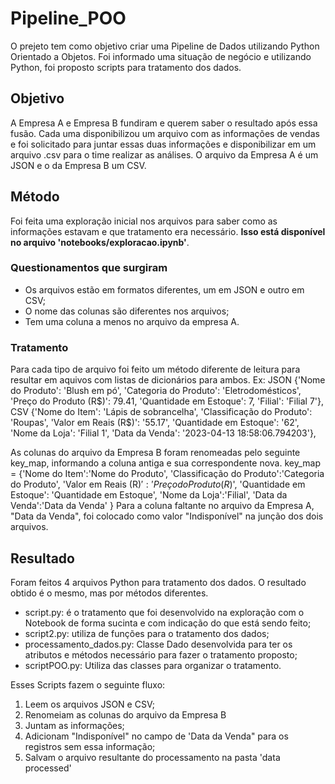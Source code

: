 # Pipeline_POO
O prejeto tem como objetivo criar uma Pipeline de Dados utilizando Python Orientado a Objetos. Foi informado uma situação de negócio e utilizando Python, foi proposto scripts para tratamento dos dados.

## Objetivo
A Empresa A e Empresa B fundiram e querem saber o resultado após essa fusão. Cada uma disponibilizou um arquivo com as informações de vendas e foi solicitado para juntar essas duas informações e disponibilizar em um arquivo .csv para o time realizar as análises.
O arquivo da Empresa A é um JSON e o da Empresa B um CSV.

## Método
Foi feita uma exploração inicial nos arquivos para saber como as informações estavam e que tratamento era necessário. **Isso está disponível no arquivo 'notebooks/exploracao.ipynb'**.
### Questionamentos que surgiram
- Os arquivos estão em formatos diferentes, um em JSON e outro em CSV;
- O nome das colunas são diferentes nos arquivos;
- Tem uma coluna a menos no arquivo da empresa A.
### Tratamento
Para cada tipo de arquivo foi feito um método diferente de leitura para resultar em aquivos com listas de dicionários para ambos.
Ex: JSON
  {'Nome do Produto': 'Blush em pó',
  'Categoria do Produto': 'Eletrodomésticos',
  'Preço do Produto (R$)': 79.41,
  'Quantidade em Estoque': 7,
  'Filial': 'Filial 7'},
  CSV
  {'Nome do Item': 'Lápis de sobrancelha',
  'Classificação do Produto': 'Roupas',
  'Valor em Reais (R$)': '55.17',
  'Quantidade em Estoque': '62',
  'Nome da Loja': 'Filial 1',
  'Data da Venda': '2023-04-13 18:58:06.794203'},
  
As colunas do arquivo da Empresa B foram renomeadas pelo seguinte key_map, informando a coluna antiga e sua correspondente nova.
key_map = {'Nome do Item':'Nome do Produto', 
           'Classificação do Produto':'Categoria do Produto', 
           'Valor em Reais (R$)': 'Preço do Produto (R$)',
           'Quantidade em Estoque': 'Quantidade em Estoque',
           'Nome da Loja':'Filial',
           'Data da Venda':'Data da Venda'
           }
Para a coluna faltante no arquivo da Empresa A, "Data da Venda", foi colocado como valor "Indisponível" na junção dos dois arquivos.

## Resultado
Foram feitos 4 arquivos Python para tratamento dos dados. O resultado obtido é o mesmo, mas por métodos diferentes.
- script.py: é o tratamento que foi desenvolvido na exploração com o Notebook de forma sucinta e com indicação do que está sendo feito;
- script2.py: utiliza de funções para o tratamento dos dados;
- processamento_dados.py: Classe Dado desenvolvida para ter os atributos e métodos necessário para fazer o tratamento proposto;
- scriptPOO.py: Utiliza das classes para organizar o tratamento.

Esses Scripts fazem o seguinte fluxo:
1. Leem os arquivos JSON e CSV;
2. Renomeiam as colunas do arquivo da Empresa B
3. Juntam as informações;
4. Adicionam "Indisponível" no campo de 'Data da Venda" para os registros sem essa informação;
5. Salvam o arquivo resultante do processamento na pasta 'data processed'
